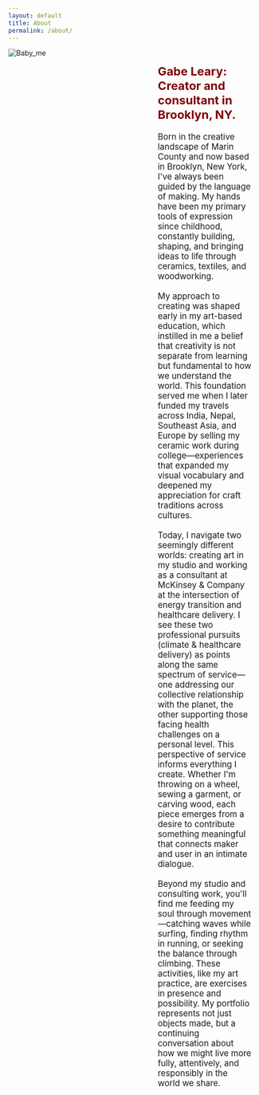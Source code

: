 ```yaml
---
layout: default
title: About
permalink: /about/
---
```


<div style="display: flex; flex-wrap: wrap;">
    <div style="flex: 1; min-width: 300px;">
        <img src="/ceramics_two_photos/Baby_me.jpg" alt="Baby_me" style="max-width: 200%; height: auto; object-fit: cover; object-position: 20% 80%; max-height: 800px;">
    </div>
    <div style="flex: 1.5; min-width: 100px; padding-left: 0px; padding-top: 6%; padding-right: 3%;">
        <span style="font-size: 1.2em;">
            <span style="font-size: 1.4em; color: maroon; font-weight: bold;">
                Gabe Leary: Creator and consultant in Brooklyn, NY.
            </span>    <br><br>
            Born in the creative landscape of Marin County and now based in Brooklyn, New York, I've always been guided by the language of making. My hands have been my primary tools of expression since childhood, constantly building, shaping, and bringing ideas to life through ceramics, textiles, and woodworking.
            <br><br>
            My approach to creating was shaped early in my art-based education, which instilled in me a belief that creativity is not separate from learning but fundamental to how we understand the world. This foundation served me when I later funded my travels across India, Nepal, Southeast Asia, and Europe by selling my ceramic work during college—experiences that expanded my visual vocabulary and deepened my appreciation for craft traditions across cultures.
            <br><br>
            Today, I navigate two seemingly different worlds: creating art in my studio and working as a  consultant at McKinsey & Company at the intersection of energy transition and healthcare delivery. I see these two professional pursuits (climate & healthcare delivery) as points along the same spectrum of service—one addressing our collective relationship with the planet, the other supporting those facing health challenges on a personal level. This perspective of service informs everything I create. Whether I'm throwing on a wheel, sewing a garment, or carving wood, each piece emerges from a desire to contribute something meaningful that connects maker and user in an intimate dialogue. 
            <br><br>
            Beyond my studio and consulting work, you'll find me feeding my soul through movement—catching waves while surfing, finding rhythm in running, or seeking the balance through climbing. These activities, like my art practice, are exercises in presence and possibility. My portfolio represents not just objects made, but a continuing conversation about how we might live more fully, attentively, and responsibly in the world we share.
        </span>
    </div>
</div>
